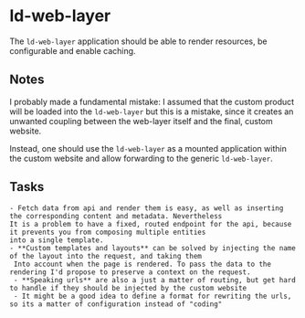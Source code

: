 # ld-web-layer

The `ld-web-layer` application should be able to render resources, be configurable and enable caching.

## Notes

I probably made a fundamental mistake: I assumed that the custom product will be loaded into the `ld-web-layer` but this
is a mistake, since it creates an unwanted coupling between the web-layer itself and the final, custom website.
 
Instead, one should use the `ld-web-layer` as a mounted application within the custom website and allow forwarding to the
generic `ld-web-layer`.

## Tasks

    - Fetch data from api and render them is easy, as well as inserting the corresponding content and metadata. Nevertheless
    It is a problem to have a fixed, routed endpoint for the api, because it prevents you from composing multiple entities
    into a single template.
    - **Custom templates and layouts** can be solved by injecting the name of the layout into the request, and taking them
     Into account when the page is rendered. To pass the data to the rendering I'd propose to preserve a context on the request.
     - **Speaking urls** are also a just a matter of routing, but get hard to handle if they should be injected by the custom website
     - It might be a good idea to define a format for rewriting the urls, so its a matter of configuration instead of "coding"
    